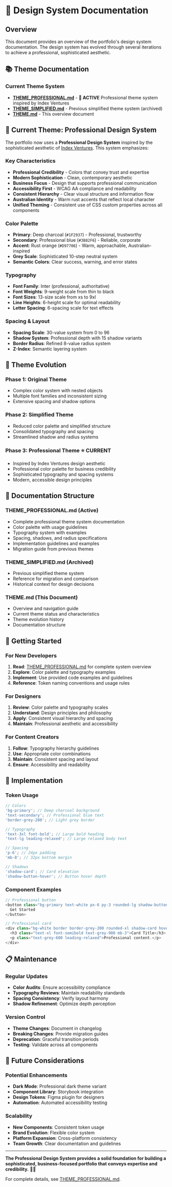 # 🎨 Design System Documentation

## Overview

This document provides an overview of the portfolio's design system documentation. The design system has evolved through several iterations to achieve a professional, sophisticated aesthetic.

## **📚 Theme Documentation**

### **Current Theme System**

- **[THEME_PROFESSIONAL.md](./THEME_PROFESSIONAL.md)** - **🎯 ACTIVE** Professional theme system inspired by Index Ventures
- **[THEME_SIMPLIFIED.md](./THEME_SIMPLIFIED.md)** - Previous simplified theme system (archived)
- **[THEME.md](./THEME.md)** - This overview document

## **🎨 Current Theme: Professional Design System**

The portfolio now uses a **Professional Design System** inspired by the sophisticated aesthetic of [Index Ventures](https://land-book.com/websites/62694-index-ventures-index-ventures). This system emphasizes:

### **Key Characteristics**

- **Professional Credibility** - Colors that convey trust and expertise
- **Modern Sophistication** - Clean, contemporary aesthetic
- **Business Focus** - Design that supports professional communication
- **Accessibility First** - WCAG AA compliance and readability
- **Consistent Hierarchy** - Clear visual structure and information flow
- **Australian Identity** - Warm rust accents that reflect local character
- **Unified Theming** - Consistent use of CSS custom properties across all components

### **Color Palette**

- **Primary**: Deep charcoal (`#1F2937`) - Professional, trustworthy
- **Secondary**: Professional blue (`#3B82F6`) - Reliable, corporate
- **Accent**: Rust orange (`#D97706`) - Warm, approachable, Australian-inspired
- **Grey Scale**: Sophisticated 10-step neutral system
- **Semantic Colors**: Clear success, warning, and error states

### **Typography**

- **Font Family**: Inter (professional, authoritative)
- **Font Weights**: 9-weight scale from thin to black
- **Font Sizes**: 13-size scale from xs to 9xl
- **Line Heights**: 6-height scale for optimal readability
- **Letter Spacing**: 6-spacing scale for text effects

### **Spacing & Layout**

- **Spacing Scale**: 30-value system from 0 to 96
- **Shadow System**: Professional depth with 15 shadow variants
- **Border Radius**: Refined 8-value radius system
- **Z-Index**: Semantic layering system

## **🔄 Theme Evolution**

### **Phase 1: Original Theme**

- Complex color system with nested objects
- Multiple font families and inconsistent sizing
- Extensive spacing and shadow options

### **Phase 2: Simplified Theme**

- Reduced color palette and simplified structure
- Consolidated typography and spacing
- Streamlined shadow and radius systems

### **Phase 3: Professional Theme** ⭐ **CURRENT**

- Inspired by Index Ventures design aesthetic
- Professional color palette for business credibility
- Sophisticated typography and spacing systems
- Modern, accessible design principles

## **📖 Documentation Structure**

### **THEME_PROFESSIONAL.md** (Active)

- Complete professional theme system documentation
- Color palette with usage guidelines
- Typography system with examples
- Spacing, shadows, and radius specifications
- Implementation guidelines and examples
- Migration guide from previous themes

### **THEME_SIMPLIFIED.md** (Archived)

- Previous simplified theme system
- Reference for migration and comparison
- Historical context for design decisions

### **THEME.md** (This Document)

- Overview and navigation guide
- Current theme status and characteristics
- Theme evolution history
- Documentation structure

## **🚀 Getting Started**

### **For New Developers**

1. **Read**: [THEME_PROFESSIONAL.md](./THEME_PROFESSIONAL.md) for complete system overview
2. **Explore**: Color palette and typography examples
3. **Implement**: Use provided code examples and guidelines
4. **Reference**: Token naming conventions and usage rules

### **For Designers**

1. **Review**: Color palette and typography scales
2. **Understand**: Design principles and philosophy
3. **Apply**: Consistent visual hierarchy and spacing
4. **Maintain**: Professional aesthetic and accessibility

### **For Content Creators**

1. **Follow**: Typography hierarchy guidelines
2. **Use**: Appropriate color combinations
3. **Maintain**: Consistent spacing and layout
4. **Ensure**: Accessibility and readability

## **🔧 Implementation**

### **Token Usage**

```typescript
// Colors
'bg-primary'; // Deep charcoal background
'text-secondary'; // Professional blue text
'border-grey-200'; // Light grey border

// Typography
'text-3xl font-bold'; // Large bold heading
'text-lg leading-relaxed'; // Large relaxed body text

// Spacing
'p-6'; // 24px padding
'mb-8'; // 32px bottom margin

// Shadows
'shadow-card'; // Card elevation
'shadow-button-hover'; // Button hover depth
```

### **Component Examples**

```typescript
// Professional button
<button class="bg-primary text-white px-6 py-3 rounded-lg shadow-button hover:shadow-button-hover transition-all duration-300">
  Get Started
</button>

// Professional card
<div class="bg-white border border-grey-200 rounded-xl shadow-card hover:shadow-card-hover transition-shadow duration-300 p-6">
  <h3 class="text-xl font-semibold text-grey-900 mb-3">Card Title</h3>
  <p class="text-grey-600 leading-relaxed">Professional content.</p>
</div>
```

## **📋 Maintenance**

### **Regular Updates**

- **Color Audits**: Ensure accessibility compliance
- **Typography Reviews**: Maintain readability standards
- **Spacing Consistency**: Verify layout harmony
- **Shadow Refinement**: Optimize depth perception

### **Version Control**

- **Theme Changes**: Document in changelog
- **Breaking Changes**: Provide migration guides
- **Deprecation**: Graceful transition periods
- **Testing**: Validate across all components

## **🎯 Future Considerations**

### **Potential Enhancements**

- **Dark Mode**: Professional dark theme variant
- **Component Library**: Storybook integration
- **Design Tokens**: Figma plugin for designers
- **Automation**: Automated accessibility testing

### **Scalability**

- **New Components**: Consistent token usage
- **Brand Evolution**: Flexible color system
- **Platform Expansion**: Cross-platform consistency
- **Team Growth**: Clear documentation and guidelines

---

**The Professional Design System provides a solid foundation for building a sophisticated, business-focused portfolio that conveys expertise and credibility.** 🎨✨

For complete details, see [THEME_PROFESSIONAL.md](./THEME_PROFESSIONAL.md).
